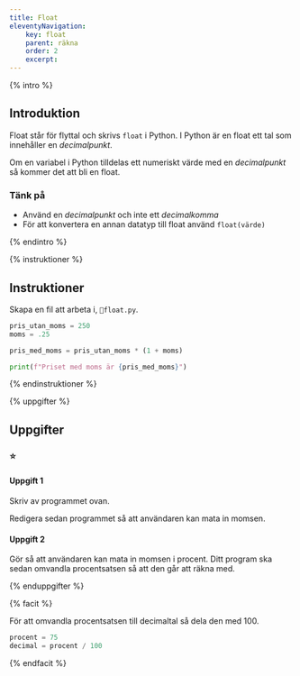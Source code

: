 ```yaml
---
title: Float
eleventyNavigation:
    key: float
    parent: räkna
    order: 2
    excerpt: 
---
```

{% intro %}

## Introduktion

Float står för flyttal och skrivs ```float``` i Python. I Python är en float ett tal som innehåller en *decimalpunkt*.

Om en variabel i Python tilldelas ett numeriskt värde med en *decimalpunkt* så kommer det att bli en float.

### Tänk på

- Använd en *decimalpunkt* och inte ett *decimalkomma*
- För att konvertera en annan datatyp till float använd ```float(värde)```


{% endintro %}

{% instruktioner %}

## Instruktioner

Skapa en fil att arbeta i, ```📄float.py```.

```python
pris_utan_moms = 250
moms = .25

pris_med_moms = pris_utan_moms * (1 + moms)

print(f"Priset med moms är {pris_med_moms}")
```

{% endinstruktioner %}

{% uppgifter %}

## Uppgifter
### ⭐
#### Uppgift 1

Skriv av programmet ovan.

Redigera sedan programmet så att användaren kan mata in momsen.

#### Uppgift 2
Gör så att användaren kan mata in momsen i procent.
Ditt program ska sedan omvandla procentsatsen så att den går att räkna med.

{% enduppgifter %}

{% facit %}

För att omvandla procentsatsen till decimaltal så dela den med 100.

```python
procent = 75
decimal = procent / 100
```

{% endfacit %}